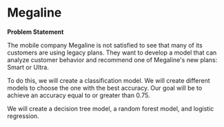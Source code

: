 # Megaline

**Problem Statement**

The mobile company Megaline is not satisfied to see that many of its customers are using legacy plans. They want to develop a model that can analyze customer behavior and recommend one of Megaline's new plans: Smart or Ultra.

To do this, we will create a classification model. We will create different models to choose the one with the best accuracy. Our goal will be to achieve an accuracy equal to or greater than 0.75.

We will create a decision tree model, a random forest model, and logistic regression.
